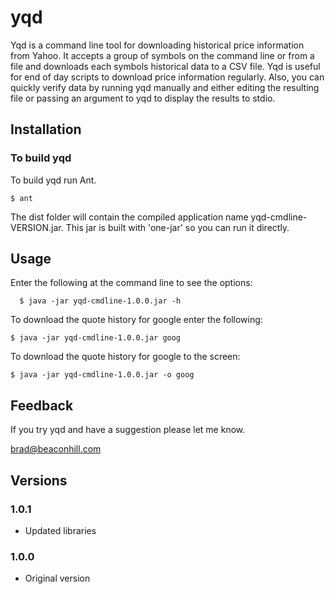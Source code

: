 # yqd

Yqd is a command line tool for downloading historical price information from Yahoo. It accepts a group of symbols on the command line or from a file and downloads each symbols historical data to a CSV file. Yqd is useful for end of day scripts to download price information regularly. Also, you can quickly verify data by running yqd manually and either editing the resulting file or passing an argument to yqd to display the results to stdio.

## Installation

### To build yqd

To build yqd run Ant.

    $ ant

The dist folder will contain the compiled application name yqd-cmdline-VERSION.jar. This jar is built with 'one-jar' so you can run it directly.

## Usage

Enter the following at the command line to see the options:

      $ java -jar yqd-cmdline-1.0.0.jar -h

To download the quote history for google enter the following:

    $ java -jar yqd-cmdline-1.0.0.jar goog

To download the quote history for google to the screen:

    $ java -jar yqd-cmdline-1.0.0.jar -o goog


## Feedback

If you try yqd and have a suggestion please let me know.

brad@beaconhill.com


## Versions

### 1.0.1

- Updated libraries

### 1.0.0

- Original version